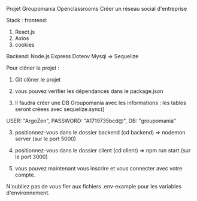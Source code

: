 Projet Groupomania Openclassrooms 
Créer un réseau social d'entreprise 

Stack :
frontend:

1. React.js
2. Axios
3. cookies

Backend: 
Node.js
Express
Dotenv
Mysql => Sequelize 

Pour clôner le projet : 

1. Git clôner le projet

3. vous pouvez verifier les dépendances dans le package.json

2. Il faudra créer une DB Groupomania avec les informations :
les tables seront créees avec sequelize.sync()

  USER: "ArgoZen",
  PASSWORD: "A1719735bcd@",
  DB: "groupomania" 

3. positionnez-vous dans le dossier backend (cd backend) => nodemon server (sur le port 5000)

4. positionnez-vous dans le dossier client (cd client) => npm run start (sur le port 3000)

5. vous pouvez maintenant vous inscrire et vous connecter avec votre compte.

N'oubliez pas de vous fier aux fichiers .env-example pour les variables d'environnement. 

